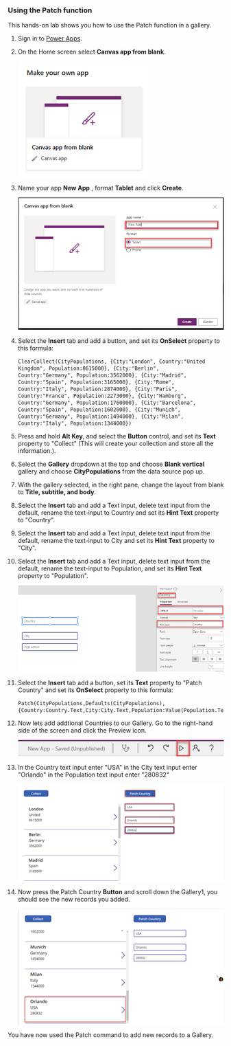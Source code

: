 ### Using the Patch function

This hands-on lab shows you how to use the Patch function in a gallery. 

1.  Sign in to [Power Apps](https://make.powerapps.com/?azure-portal=true).

1.  On the Home screen select **Canvas app from blank**.

	![Screenshot of the Canvas app from blank feature.](../media/exercise-1.png)

1.	Name your app **New App** , format **Tablet** and click **Create**.

	![Screenshot of the new app named New UI App with Create button.](../media/exercise-2.png)

1. Select the **Insert** tab and add a button, and set its **OnSelect** property to this formula:

	```powerappsfl
	ClearCollect(CityPopulations, {City:"London", Country:"United
	Kingdom", Population:8615000}, {City:"Berlin",
	Country:"Germany", Population:3562000}, {City:"Madrid",
	Country:"Spain", Population:3165000}, {City:"Rome",
	Country:"Italy", Population:2874000}, {City:"Paris",
	Country:"France", Population:2273000}, {City:"Hamburg",
	Country:"Germany", Population:1760000}, {City:"Barcelona",
	Country:"Spain", Population:1602000}, {City:"Munich",
	Country:"Germany", Population:1494000}, {City:"Milan",
	Country:"Italy", Population:1344000})
	```

1.  Press and hold **Alt Key**, and select the **Button** control, and set its **Text** property to "Collect" (This
    will create your collection and store all the information.).

1.  Select the **Gallery** dropdown at the top and choose **Blank vertical** gallery and choose **CityPopulations** from the data source pop up.

1.  With the gallery selected, in the right pane, change the layout from blank to **Title, subtitle, and body**.

1. Select the **Insert** tab and add a Text input, delete text input from the default, rename the text-input to Country and set its **Hint Text** property to "Country".

1. Select the **Insert** tab and add a Text input, delete text input from the default, rename the text-input to City and set its **Hint Text** property to "City".

1. Select the **Insert** tab and add a Text input, delete text input from the default, rename the text-input to Population, and set its **Hint Text** property to "Population".

	![Screenshot of the Canvas app with Gallery, with three text input boxes.](../media/4a-exercise-patch.png)

1. Select the **Insert** tab add a button, set its **Text** property to "Patch Country" and 
set its **OnSelect** property to this formula:

	```powerappsfl
	Patch(CityPopulations,Defaults(CityPopulations),{Country:Country.Text,City:City.Text,Population:Value(Population.Text)})
	```			
1. Now lets add addtional Countries to our Gallery. Go to the right-hand side of the screen and click the Preview icon.

	![Screenshot of the Canvas app with Gallery, Preview icon.](../media/4a-exercise-patch-preview-icon.png)

1. In the Country text input enter "USA" in the City text input enter "Orlando" in the Population text input enter "280832" 

	![Screenshot of the Canvas app with Gallery, with Country,City,Population data.](../media/4a-exercise-patch-enter-data-textinput-patchbutton.png)

1. Now press the Patch Country **Button** and scroll down the Gallery1, you should see the new records you added.
 
	![Screenshot of the Canvas app with Gallery, patched records.](../media/4a-exercise-patch-enter-data-textinput-patch-records.png)

You have now used the Patch command to add new records to a Gallery.